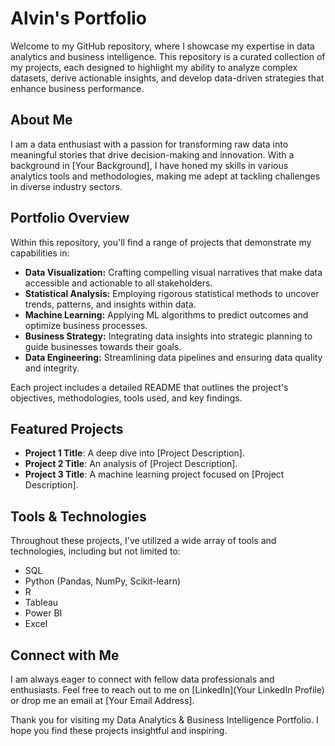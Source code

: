 # Alvin's Portfolio

Welcome to my GitHub repository, where I showcase my expertise in data analytics and business intelligence. This repository is a curated collection of my projects, each designed to highlight my ability to analyze complex datasets, derive actionable insights, and develop data-driven strategies that enhance business performance.

## About Me

I am a data enthusiast with a passion for transforming raw data into meaningful stories that drive decision-making and innovation. With a background in [Your Background], I have honed my skills in various analytics tools and methodologies, making me adept at tackling challenges in diverse industry sectors.

## Portfolio Overview

Within this repository, you'll find a range of projects that demonstrate my capabilities in:

- **Data Visualization:** Crafting compelling visual narratives that make data accessible and actionable to all stakeholders.
- **Statistical Analysis:** Employing rigorous statistical methods to uncover trends, patterns, and insights within data.
- **Machine Learning:** Applying ML algorithms to predict outcomes and optimize business processes.
- **Business Strategy:** Integrating data insights into strategic planning to guide businesses towards their goals.
- **Data Engineering:** Streamlining data pipelines and ensuring data quality and integrity.

Each project includes a detailed README that outlines the project's objectives, methodologies, tools used, and key findings. 

## Featured Projects

- **Project 1 Title**: A deep dive into [Project Description].
- **Project 2 Title**: An analysis of [Project Description].
- **Project 3 Title**: A machine learning project focused on [Project Description].

## Tools & Technologies

Throughout these projects, I've utilized a wide array of tools and technologies, including but not limited to:

- SQL
- Python (Pandas, NumPy, Scikit-learn)
- R
- Tableau
- Power BI
- Excel

## Connect with Me

I am always eager to connect with fellow data professionals and enthusiasts. Feel free to reach out to me on [LinkedIn](Your LinkedIn Profile) or drop me an email at [Your Email Address].

Thank you for visiting my Data Analytics & Business Intelligence Portfolio. I hope you find these projects insightful and inspiring.
